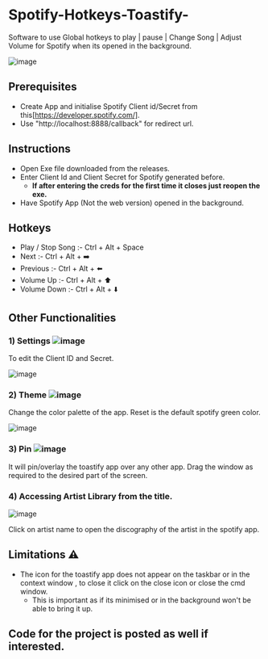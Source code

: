 # Spotify-Hotkeys-Toastify-
Software to use Global hotkeys to play | pause | Change Song | Adjust Volume for Spotify when its opened in the background.

![image](https://github.com/user-attachments/assets/7d3a7f78-c804-4121-a723-a777a11ad89e)


## Prerequisites

- Create App and initialise Spotify Client id/Secret from this[https://developer.spotify.com/].
- Use "http://localhost:8888/callback" for redirect url.
  
## Instructions

- Open Exe file downloaded from the releases.
- Enter Client Id and Client Secret for Spotify generated before.
  - **If after entering the creds for the first time it closes just reopen the exe.**
- Have Spotify App (Not the web version) opened in the background.

## Hotkeys

- Play / Stop Song :- Ctrl + Alt + Space
- Next :- Ctrl + Alt + ➡️
- Previous :- Ctrl + Alt + ⬅️
- Volume Up :- Ctrl + Alt + ⬆️
- Volume Down :- Ctrl + Alt + ⬇️

## Other Functionalities

### 1) Settings ![image](https://github.com/user-attachments/assets/df6ed182-e70e-4ca9-b786-9d7f7f56fb37)

To edit the Client ID and Secret.

![image](https://github.com/user-attachments/assets/66dcce47-3597-4bd0-8726-95708ce3aded)


### 2) Theme ![image](https://github.com/user-attachments/assets/900a16eb-37d8-48b5-acb6-0ca199bfb653)

Change the color palette of the app.
Reset is the default spotify green color.

![image](https://github.com/user-attachments/assets/87c64933-2595-4cab-98f8-50a57495ef8a)

### 3) Pin ![image](https://github.com/user-attachments/assets/ccb086c8-fcfe-4980-8f80-5268a10aa389)

It will pin/overlay the toastify app over any other app.
Drag the window as required to the desired part of the screen.


### 4) Accessing Artist Library from the title.

![image](https://github.com/user-attachments/assets/4f1e66f1-7ffd-4355-bc57-ddad7fc2bd11)

Click on artist name to open the discography of the artist in the spotify app.


## Limitations ⚠️

- The icon for the toastify app does not appear on the taskbar or in the context window , to close it click on the close icon or close the cmd window.
  - This is important as if its minimised or in the background won't be able to bring it up.




## Code for the project is posted as well if interested.








